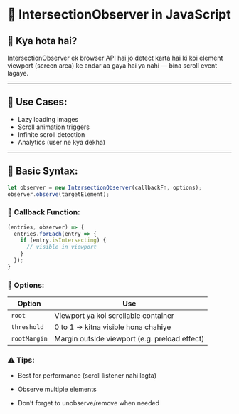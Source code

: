  # 👀 IntersectionObserver in JavaScript

## 🔹 Kya hota hai?
IntersectionObserver ek browser API hai jo detect karta hai ki koi element viewport (screen area) ke andar aa gaya hai ya nahi — bina scroll event lagaye.

---

## 🔹 Use Cases:
- Lazy loading images
- Scroll animation triggers
- Infinite scroll detection
- Analytics (user ne kya dekha)

---

## 🔹 Basic Syntax:
```js
let observer = new IntersectionObserver(callbackFn, options);
observer.observe(targetElement);
```
### 🔹 Callback Function:
```js
(entries, observer) => {
  entries.forEach(entry => {
    if (entry.isIntersecting) {
      // visible in viewport
    }
  });
}
```
### 🔹 Options:
| Option       | Use                                           |
| ------------ | --------------------------------------------- |
| `root`       | Viewport ya koi scrollable container          |
| `threshold`  | 0 to 1 → kitna visible hona chahiye           |
| `rootMargin` | Margin outside viewport (e.g. preload effect) |

### ⚠️ Tips:
- Best for performance (scroll listener nahi lagta)

- Observe multiple elements

- Don’t forget to unobserve/remove when needed


